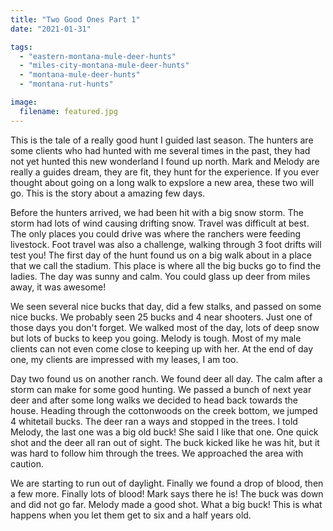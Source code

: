 ```yaml
---
title: "Two Good Ones Part 1"
date: "2021-01-31"

tags: 
  - "eastern-montana-mule-deer-hunts"
  - "miles-city-montana-mule-deer-hunts"
  - "montana-mule-deer-hunts"
  - "montana-rut-hunts"

image:
  filename: featured.jpg
---
```


This is the tale of a really good hunt I guided last season. The hunters are some clients who had hunted with me several times in the past, they had not yet hunted this new wonderland I found up north. Mark and Melody are really a guides dream, they are fit, they hunt for the experience. If you ever thought about going on a long walk to expslore a new area, these two will go. This is the story about a amazing few days.

Before the hunters arrived, we had been hit with a big snow storm. The storm had lots of wind causing drifting snow. Travel was difficult at best. The only places you could drive was where the ranchers were feeding livestock. Foot travel was also a challenge, walking through 3 foot drifts will test you! The first day of the hunt found us on a big walk about in a place that we call the stadium. This place is where all the big bucks go to find the ladies. The day was sunny and calm. You could glass up deer from miles away, it was awesome!

We seen several nice bucks that day, did a few stalks, and passed on some nice bucks. We probably seen 25 bucks and 4 near shooters. Just one of those days you don't forget. We walked most of the day, lots of deep snow but lots of bucks to keep you going. Melody is tough. Most of my male clients can not even come close to keeping up with her. At the end of day one, my clients are impressed with my leases, I am too.

Day two found us on another ranch. We found deer all day. The calm after a storm can make for some good hunting. We passed a bunch of next year deer and after some long walks we decided to head back towards the house. Heading through the cottonwoods on the creek bottom, we jumped 4 whitetail bucks. The deer ran a ways and stopped in the trees. I told Melody, the last one was a big old buck! She said I like that one. One quick shot and the deer all ran out of sight. The buck kicked like he was hit, but it was hard to follow him through the trees. We approached the area with caution.

We are starting to run out of daylight. Finally we found a drop of blood, then a few more. Finally lots of blood! Mark says there he is! The buck was down and did not go far. Melody made a good shot. What a big buck! This is what happens when you let them get to six and a half years old.
